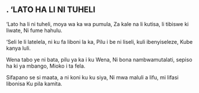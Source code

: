 ## . ‘LATO HA LI NI TUHELI

‘Lato ha li ni tuheli, moya wa ka wa pumula,
Za kale na li kutisa, li tibiswe ki liwate,
Ni fume hahulu.


‘Seli le li latelela, ni ku fa liboni la ka,
Pilu i be ni liseli, kuli ibenyiseleze,
Kube kanya luli.


Wena tabo ye ni bata, pilu ya ka i ku Wena,
Ni bona nambwamutalati, sepiso ha ki ya mbango,
Mioko i ta fela.


Sifapano se si maata, a ni koni ku ku siya,
Ni mwa maluli a lifu, mi lifasi libonisa
Ku pila kamita.

